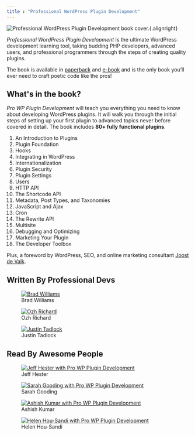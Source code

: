 ```yaml
---
title : "Professional WordPress Plugin Development"
---
```


![Professional WordPress Plugin Development book cover.](http://justintadlock.com/blog/wp-content/uploads/2011/01/plugindevbook.jpg){.alignright}

_Professional WordPress Plugin Development_ is the ultimate WordPress development learning tool, taking budding PHP developers, advanced users, and professional programmers through the steps of creating quality plugins.

The book is available in [paperback](http://www.amazon.com/gp/product/0470916222?ie=UTF8&tag=justtadl-20 "Buy Professional WordPress Plugin Development in paperback from Amazon") and [e-book](http://www.amazon.com/gp/product/B004PGMI2I/ref=as_li_tf_tl?ie=UTF8&tag=justtadl-20 "Buy Professional WordPress Plugin Development in paperback from Amazon") and is the only book you’ll ever need to craft poetic code like the pros!

## What's in the book?

_Pro WP Plugin Development_ will teach you everything you need to know about developing WordPress plugins.  It will walk you through the initial steps of setting up your first plugin to advanced topics never before covered in detail.  The book includes <strong>80+ fully functional plugins</strong>.

1. An Introduction to Plugins
2. Plugin Foundation
3. Hooks
4. Integrating in WordPress
5. Internationalization
6. Plugin Security
7. Plugin Settings
8. Users
9. HTTP API
10. The Shortcode API
11. Metadata, Post Types, and Taxonomies
12. JavaScript and Ajax
13. Cron
14. The Rewrite API
15. Multisite
16. Debugging and Optimizing
17. Marketing Your Plugin
18. The Developer Toolbox

Plus, a foreword by WordPress, SEO, and online marketing consultant [Joost de Valk](http://yoast.com).

## Written By Professional Devs

<div class="gallery gallery-columns-3">
	<figure class="gallery-item">
		<a href="http://strangework.com"><img src="http://justintadlock.com/blog/wp-content/uploads/2011/04/brad.jpg" alt="Brad Williams" /></a>
		<figcaption class="gallery-caption">Brad Williams</figcaption>
	</figure>
	<figure class="gallery-item">
		<a href="http://planetozh.com/blog"><img src="http://justintadlock.com/blog/wp-content/uploads/2011/04/ozh.jpg" alt="Ozh Richard" /></a>
		<figcaption class="gallery-caption">Ozh Richard</figcaption>
	</figure>
	<figure class="gallery-item">
		<a href="http://justintadlock.com/about"><img src="http://justintadlock.com/blog/wp-content/uploads/2011/04/justin.jpg" alt="Justin Tadlock" /></a>
		<figcaption class="gallery-caption">Justin Tadlock</figcaption>
	</figure>
</div>

## Read By Awesome People

<div class="gallery gallery-columns-4">
	<figure class="gallery-item">
		<a href="http://twitter.com/jeffhester"><img src="http://justintadlock.com/blog/wp-content/uploads/2011/04/jeffhester.jpg" alt="Jeff Hester with Pro WP Plugin Development" /></a>
		<figcaption class="gallery-caption">Jeff Hester</figcaption>
	</figure>
	<figure class="gallery-item">
		<a href="http://twitter.com/pollyplummer" title=""><img src="http://justintadlock.com/blog/wp-content/uploads/2011/04/pollyplummer.jpg" alt="Sarah Gooding with Pro WP Plugin Development" /></a>
		<figcaption class="gallery-caption">Sarah Gooding</figcaption>
	</figure>
	<figure class="gallery-item">
		<a href="http://twitter.com/ashfame"><img src="http://justintadlock.com/blog/wp-content/uploads/2011/04/ashfame.jpg" alt="Ashish Kumar with Pro WP Plugin Development" /></a>
		<figcaption class="gallery-caption">Ashish Kumar</figcaption>
	</figure>
	<figure class="gallery-item">
		<a href="http://twitter.com/helenhousandi"><img src="http://justintadlock.com/blog/wp-content/uploads/2011/04/helenhousandi.jpg" alt="Helen Hou-Sandi with Pro WP Plugin Development" /></a>
		<figcaption class="gallery-caption">Helen Hou-Sandi</figcaption>
	</figure>
</div>
